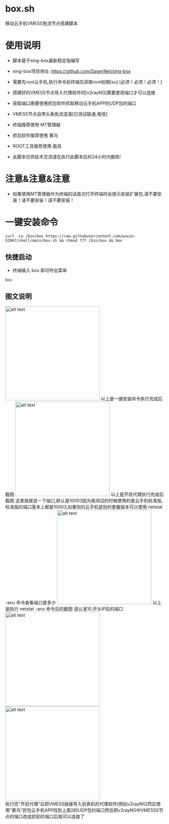 # box.sh

移动云手机VMESS免流节点搭建脚本

# 使用说明

- 脚本基于sing-box最新稳定版编写
- sing-box项目地址: https://github.com/SagerNet/sing-box
- 需要先root云手机,执行命令前终端先获取root权限[su] [必须！必须！必须！]
- 搭建好的VMESS节点导入代理软件时[v2rayNG]需要更改端口才可以连接
- 获取端口需要使用抓包软件抓取移动云手机APP的UDP包的端口
- VMESS节点自带头条免流混淆[已测试联通,电信]
- 终端推荐使用 MT管理器
- 抓包软件推荐使用 黄鸟
- ROOT工具推荐使用 面具

- 此脚本仅供技术交流请在执行此脚本后的24小时内删除!

 # 注意&注意&注意
 - 如果使用MT管理器作为终端的话首次打开终端时会提示安装扩展包,请不要安装！请不要安装！请不要安装！

# 一键安装命令

```
curl -Lo /bin/box https://raw.githubusercontent.com/wuxin-52067/shell/main/box.sh && chmod 777 /bin/box && box
```

## 快捷启动
- 终端输入 box 即可呼出菜单
```
box
```

## 图文说明
<img src="https://icdn.binmt.cc/2406/667372b94966a.png" alt="alt text" title="title" width="300"/>
以上是一键安装命令执行完成后截图
<img src="https://icdn.binmt.cc/2406/667377cb1a932.png" alt="alt text" title="title" width="300"/>
以上是开启代理执行完成后截图
这里我就说一下端口,默认是10003因为我测试的时候使用的是云手机标准版,标准版的端口基本上都是10003,如果你的云手机是别的套餐版本可以使用 netstat -anu 命令查看端口是多少
<img src="https://icdn.binmt.cc/2406/66737a8c10161.png" alt="alt text" title="title" width="300"/>
以上是执行 netstat -anu 命令后的截图 请认准10.开头IP后的端口
<div>
    <img src="https://icdn.binmt.cc/2406/66737d57bcce7.png" alt="alt text" title="title" width="300" style="display:inline"/>
    <img src="https://icdn.binmt.cc/2406/66737e0d3c41d.png" alt="alt text" title="title" width="300" style="display:inline"/>
</div>
执行完"开启代理"后把VMESS链接导入到真机的代理软件[例如v2rayNG]然后使用"黄鸟"抓包云手机APP找到上图2的UDP包的端口然后把v2rayNG中VMESSS节点的端口改成抓到的端口后就可以连接了


